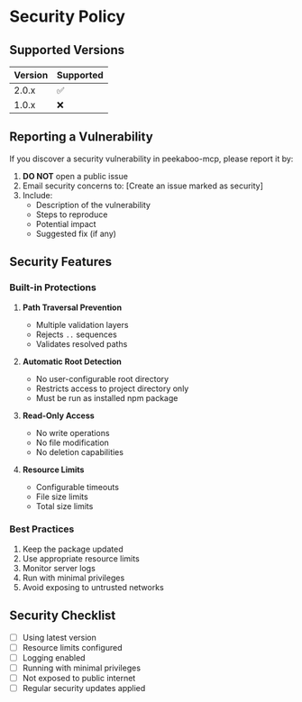 # Security Policy

## Supported Versions

| Version | Supported          |
| ------- | ------------------ |
| 2.0.x   | :white_check_mark: |
| 1.0.x   | :x:                |

## Reporting a Vulnerability

If you discover a security vulnerability in peekaboo-mcp, please report it by:

1. **DO NOT** open a public issue
2. Email security concerns to: [Create an issue marked as security]
3. Include:
   - Description of the vulnerability
   - Steps to reproduce
   - Potential impact
   - Suggested fix (if any)

## Security Features

### Built-in Protections

1. **Path Traversal Prevention**
   - Multiple validation layers
   - Rejects `..` sequences
   - Validates resolved paths

2. **Automatic Root Detection**
   - No user-configurable root directory
   - Restricts access to project directory only
   - Must be run as installed npm package

3. **Read-Only Access**
   - No write operations
   - No file modification
   - No deletion capabilities

4. **Resource Limits**
   - Configurable timeouts
   - File size limits
   - Total size limits

### Best Practices

1. Keep the package updated
2. Use appropriate resource limits
3. Monitor server logs
4. Run with minimal privileges
5. Avoid exposing to untrusted networks

## Security Checklist

- [ ] Using latest version
- [ ] Resource limits configured
- [ ] Logging enabled
- [ ] Running with minimal privileges
- [ ] Not exposed to public internet
- [ ] Regular security updates applied